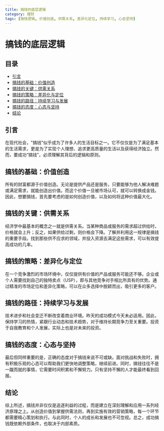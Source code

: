 ```yaml
---
title: 搞钱的底层逻辑
category: 理财
tags: [搞钱逻辑, 价值创造, 供需关系, 差异化定位, 持续学习, 心态坚持]
---
```

# 搞钱的底层逻辑

## 目录
- [引言](#引言)
- [搞钱的基础：价值创造](#搞钱的基础价值创造)
- [搞钱的关键：供需关系](#搞钱的关键供需关系)
- [搞钱的策略：差异化与定位](#搞钱的策略差异化与定位)
- [搞钱的路径：持续学习与发展](#搞钱的路径持续学习与发展)
- [搞钱的态度：心态与坚持](#搞钱的态度心态与坚持)
- [结论](#结论)

## 引言
在现代社会，"搞钱"似乎成为了许多人的生活目标之一。它不仅仅是为了满足基本的生活需求，更是为了实现个人理想、追求更高质量的生活以及获得经济独立。然而，要成功“搞钱”，必须理解其背后的逻辑和原则。

## 搞钱的基础：价值创造
所有的财富都源于价值创造。无论是提供产品还是服务，只要能够为他人解决难题或满足需求，就能创造出价值。而这个价值一旦被市场认可，就可以转换成金钱。因此，想要搞钱，首先要考虑的是如何创造价值，以及如何将这种价值最大化。

## 搞钱的关键：供需关系
经济学中最基本的概念之一就是供需关系。当某种商品或服务的需求超过供给时，价格就会上升；反之，如果供给过剩，则价格会下降。了解并利用这一规律是搞钱的重要手段。找到那些供不应求的领域，并投入资源去满足这些需求，可以有效提高成功的几率。

## 搞钱的策略：差异化与定位
在一个竞争激烈的市场环境中，仅仅提供有价值的产品或服务可能还不够。企业或个人需要找到自己的独特卖点（USP），即与其他竞争对手相比所具有的优势。通过精准的市场定位和差异化策略，可以在众多选择中脱颖而出，吸引更多的客户。

## 搞钱的路径：持续学习与发展
技术进步和社会变迁不断改变着商业环境。昨天的成功模式今天未必适用。因此，保持学习的热情，紧跟行业动态和技术趋势，对于维持长期竞争力至关重要。投资于自我教育和个人发展，实际上也是对未来的投资。

## 搞钱的态度：心态与坚持
最后但同样重要的是，正确的态度对于搞钱来说不可或缺。面对挑战和失败时，拥有积极乐观的心态可以帮助我们更快地调整策略，继续前进。同时，搞钱往往不是一蹴而就的事情，它需要时间积累和不懈努力。只有坚持不懈的人才能最终看到回报。

## 结论
综上所述，搞钱并非仅仅是追逐利益的过程，而是建立在深刻理解和应用一系列经济原理之上。从创造价值到掌握供需法则，再到实施有效的营销策略，每一个环节都需要精心策划和执行。与此同时，个人的成长和发展也不可忽视。总之，成功搞钱既依赖外部条件，也取决于内部素质。